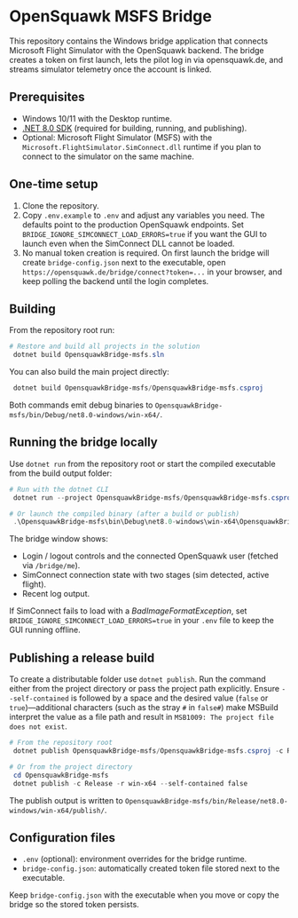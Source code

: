 # OpenSquawk MSFS Bridge

This repository contains the Windows bridge application that connects Microsoft Flight Simulator with the OpenSquawk backend. The bridge creates a token on first launch, lets the pilot log in via opensquawk.de, and streams simulator telemetry once the account is linked.

## Prerequisites

- Windows 10/11 with the Desktop runtime.
- [.NET 8.0 SDK](https://dotnet.microsoft.com/en-us/download/dotnet/8.0) (required for building, running, and publishing).
- Optional: Microsoft Flight Simulator (MSFS) with the `Microsoft.FlightSimulator.SimConnect.dll` runtime if you plan to connect to the simulator on the same machine.

## One-time setup

1. Clone the repository.
2. Copy `.env.example` to `.env` and adjust any variables you need. The defaults point to the production OpenSquawk endpoints. Set `BRIDGE_IGNORE_SIMCONNECT_LOAD_ERRORS=true` if you want the GUI to launch even when the SimConnect DLL cannot be loaded.
3. No manual token creation is required. On first launch the bridge will create `bridge-config.json` next to the executable, open `https://opensquawk.de/bridge/connect?token=...` in your browser, and keep polling the backend until the login completes.

## Building

From the repository root run:

```powershell
# Restore and build all projects in the solution
 dotnet build OpensquawkBridge-msfs.sln
```

You can also build the main project directly:

```powershell
 dotnet build OpensquawkBridge-msfs/OpensquawkBridge-msfs.csproj
```

Both commands emit debug binaries to `OpensquawkBridge-msfs/bin/Debug/net8.0-windows/win-x64/`.

## Running the bridge locally

Use `dotnet run` from the repository root or start the compiled executable from the build output folder:

```powershell
# Run with the dotnet CLI
 dotnet run --project OpensquawkBridge-msfs/OpensquawkBridge-msfs.csproj

# Or launch the compiled binary (after a build or publish)
 .\OpensquawkBridge-msfs\bin\Debug\net8.0-windows\win-x64\OpensquawkBridge-msfs.exe
```

The bridge window shows:

- Login / logout controls and the connected OpenSquawk user (fetched via `/bridge/me`).
- SimConnect connection state with two stages (sim detected, active flight).
- Recent log output.

If SimConnect fails to load with a *BadImageFormatException*, set `BRIDGE_IGNORE_SIMCONNECT_LOAD_ERRORS=true` in your `.env` file to keep the GUI running offline.

## Publishing a release build

To create a distributable folder use `dotnet publish`. Run the command either from the project directory or pass the project path explicitly. Ensure `--self-contained` is followed by a space and the desired value (`false` or `true`)—additional characters (such as the stray `#` in `false#`) make MSBuild interpret the value as a file path and result in `MSB1009: The project file does not exist`.

```powershell
# From the repository root
 dotnet publish OpensquawkBridge-msfs/OpensquawkBridge-msfs.csproj -c Release -r win-x64 --self-contained false

# Or from the project directory
 cd OpensquawkBridge-msfs
 dotnet publish -c Release -r win-x64 --self-contained false
```

The publish output is written to `OpensquawkBridge-msfs/bin/Release/net8.0-windows/win-x64/publish/`.

## Configuration files

- `.env` (optional): environment overrides for the bridge runtime.
- `bridge-config.json`: automatically created token file stored next to the executable.

Keep `bridge-config.json` with the executable when you move or copy the bridge so the stored token persists.
